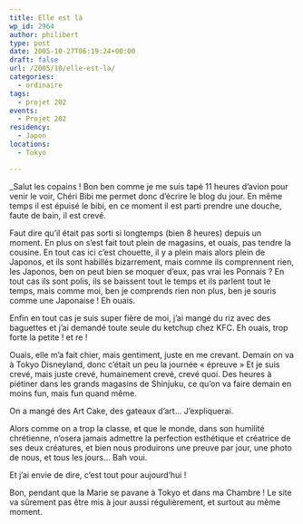 ```yaml
---
title: Elle est là
wp_id: 2964
author: philibert
type: post
date: 2005-10-27T06:19:24+00:00
draft: false
url: /2005/10/elle-est-la/
categories:
  - ordinaire
tags:
  - projet 202
events:
  - Projet 202
residency:
  - Japon
locations:
  - Tokyo

---
```

_Salut les copains ! Bon ben comme je me suis tapé 11 heures d&rsquo;avion pour venir le voir, Chéri Bibi me permet donc d&rsquo;écrire le blog du jour. En même temps il est épuisé le bibi, en ce moment il est parti prendre une douche, faute de bain, il est crevé. </p> 

Faut dire qu&rsquo;il était pas sorti si longtemps (bien 8 heures) depuis un moment. En plus on s&rsquo;est fait tout plein de magasins, et ouais, pas tendre la cousine. En tout cas ici c&rsquo;est chouette, il y a plein mais alors plein de Japonos, et ils sont habillés bizarrement, mais comme ils comprennent rien, les Japonos, ben on peut bien se moquer d&rsquo;eux, pas vrai les Ponnais ? En tout cas ils sont polis, ils se baissent tout le temps et ils parlent tout le temps, mais comme moi, ben je comprends rien non plus, ben je souris comme une Japonaise ! Eh ouais. 

Enfin en tout cas je suis super fière de moi, j&rsquo;ai mangé du riz avec des baguettes et j&rsquo;ai demandé toute seule du ketchup chez KFC. Eh ouais, trop forte la petite ! et re !</em>

Ouais, elle m&rsquo;a fait chier, mais gentiment, juste en me crevant. Demain on va à Tokyo Disneyland, donc c&rsquo;était un peu la journée « épreuve » Et je suis crevé, mais juste crevé, humainement crevé, crevé quoi. Des heures à piétiner dans les grands magasins de Shinjuku, ce qu&rsquo;on va faire demain en moins fun, mais fun quand même. 

On a mangé des Art Cake, des gateaux d&rsquo;art&#8230; J&rsquo;expliquerai.

Alors comme on a trop la classe, et que le monde, dans son humilité chrétienne, n&rsquo;osera jamais admettre la perfection esthétique et créatrice de ses deux créatures, et bien nous produirons une preuve par jour, une photo de nous, et tous les jours&#8230; Bah voui.
  
Et j&rsquo;ai envie de dire, c&rsquo;est tout pour aujourd&rsquo;hui !

Bon, pendant que la Marie se pavane à Tokyo et dans ma Chambre ! Le site va sûrement pas être mis à jour aussi régulièrement, et surtout au même moment.